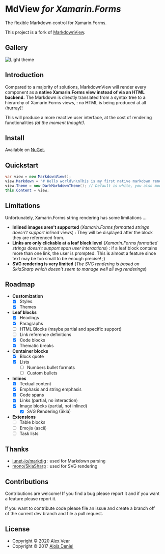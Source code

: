 # MdView *for Xamarin.Forms*

The flexible Markdown control for Xamarin.Forms.

This project is a fork of [MarkdownView](https://github.com/dotnet-ad/MarkdownView).

## Gallery

![Light theme](Documentation/Screenshot.png)

## Introduction

Compared to a majority of solutions, MarkdownView will render every component as **a native Xamarin.Forms view instead of via an HTML backend.** The Markdown is directly translated from a syntax tree to a hierarchy of Xamarin.Forms views, : no HTML is being produced at all (hurray)!

This will produce a more reactive user interface, at the cost of rendering functionalities *(at the moment though!)*.

## Install

Available on [NuGet](https://www.nuget.org/packages/Xam.Forms.MarkdownView/).

## Quickstart

```csharp
var view = new MarkdownView();
view.Markdown = "# Hello world\n\nThis is my first native markdown rendering";
view.Theme = new DarkMarkdownTheme(); // Default is white, you also modify various values
this.Content = view;
```

## Limitations

Unfortunately, Xamarin.Forms string rendering has some limitations ...

* **Inlined images aren't supported** (*Xamarin.Forms formatted strings doesn't support inlined views*) : They will be displayed after the block they are referenced from.
* **Links are only clickable at a leaf block level**  (*Xamarin.Forms formatted strings doesn't support span user interactions*) : if a leaf block contains more than one link, the user is prompted. This is almost a feature since text may be too small to be enough precise! ;)
* **SVG rendering is very limited** (*The SVG rendering is based on SkiaSharp which doesn't seem to manage well all svg renderings*)

## Roadmap

* **Customization**
  * [X] Styles
  * [X] Themes
* **Leaf blocks**
  * [X] Headings
  * [X] Paragraphs
  * [ ] HTML Blocks (maybe partial and specific support)
  * [ ] Link reference definitions
  * [X] Code blocks
  * [X] Thematic breaks
* **Container blocks**
  * [X] Block quote
  * [X] Lists
    * [ ] Numbers bullet formats
    * [ ] Custom bullets
* **Inlines**
  * [X] Textual content
  * [X] Emphasis and string emphasis
  * [X] Code spans
  * [X] Links (partial, no interaction)
  * [X] Image blocks (partial, not inlined)
    * [X] SVG Rendering (Skia)
* **Extensions**
  * [ ] Table blocks
  * [ ] Emojis (ascii)
  * [ ] Task lists

## Thanks

* [lunet-io/markdig](https://github.com/lunet-io/markdig) : used for Markdown parsing
* [mono/SkiaSharp](https://github.com/mono/SkiaSharp) : used for SVG rendering

## Contributions

Contributions are welcome! If you find a bug please report it and if you want a feature please report it.

If you want to contribute code please file an issue and create a branch off of the current dev branch and file a pull request.

## License

- Copyright © 2020 [Alex Vear](https://axvr.io)
- Copyright © 2017 [Aloïs Deniel](http://aloisdeniel.github.io)

